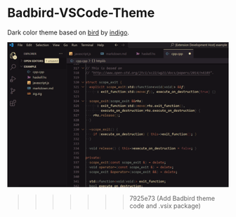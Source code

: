 # Badbird-VSCode-Theme

Dark color theme based on
[bird](https://marketplace.visualstudio.com/items?itemName=indigo.bird)
by
[indigo](https://marketplace.visualstudio.com/publishers/indigo).


![cpp example](./img/cpp.png)
>>>>>>> 7925e73 (Add Badbird theme code and .vsix package)
